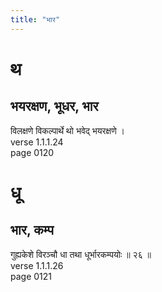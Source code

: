 ```yaml
---
title: "भार"
---
```


# थ
## भयरक्षण, भूधर, भार
विलक्षणे विकल्पार्थे थो भवेद् भयरक्षणे ।<BR>verse 1.1.1.24<BR>page 0120

# धू
## भार, कम्प
गुह्यकेशे विरञ्चौ धा तथा धूर्भारकम्पयोः ॥ २६ ॥<BR>verse 1.1.1.26<BR>page 0121

